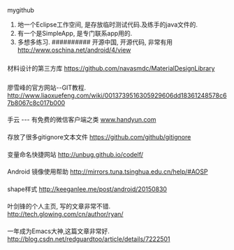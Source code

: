 mygithub
1. 地一个Eclipse工作空间, 是存放临时测试代码.及练手的java文件的.
2. 有一个是SimpleApp, 是专门联系app用的.
3. 多想多练习.
##########
开源中国, 开源代码, 非常有用
http://www.oschina.net/android/4/view
#####
材料设计的第三方库
https://github.com/navasmdc/MaterialDesignLibrary
#####
廖雪峰的官方网站--GIT教程.
http://www.liaoxuefeng.com/wiki/0013739516305929606dd18361248578c67b8067c8c017b000
####
手云 --- 有免费的微信客户端之类
www.handyun.com
####
存放了很多gitignore文本文件
https://github.com/github/gitignore
####
变量命名快捷网站 http://unbug.github.io/codelf/
####
Android 镜像使用帮助  http://mirrors.tuna.tsinghua.edu.cn/help/#AOSP
####
shape样式 http://keeganlee.me/post/android/20150830
####
叶剑锋的个人主页, 写的文章非常不错. http://tech.glowing.com/cn/author/ryan/
####
一年成为Emacs大神,这篇文章非常好.   http://blog.csdn.net/redguardtoo/article/details/7222501
